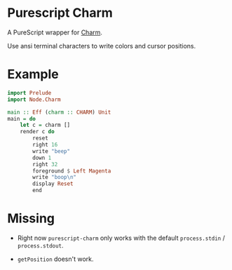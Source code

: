 Purescript Charm
================

A PureScript wrapper for [Charm](https://github.com/substack/node-charm).

Use ansi terminal characters to write colors and cursor positions.

Example
=======

```purescript
import Prelude
import Node.Charm

main :: Eff (charm :: CHARM) Unit
main = do
    let c = charm []
    render c do
        reset
        right 16
        write "beep"
        down 1
        right 32
        foreground $ Left Magenta
        write "boop\n"
        display Reset
        end
```

Missing
=======

- Right now `purescript-charm` only works with the default `process.stdin` / `process.stdout`.

- `getPosition` doesn't work.
